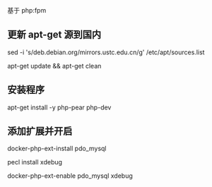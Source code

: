 基于 php:fpm

## 更新 apt-get 源到国内

sed -i 's/deb.debian.org/mirrors.ustc.edu.cn/g' /etc/apt/sources.list

apt-get update && apt-get clean

## 安装程序

apt-get install -y php-pear php-dev

## 添加扩展并开启

docker-php-ext-install pdo_mysql

pecl install xdebug

docker-php-ext-enable pdo_mysql xdebug